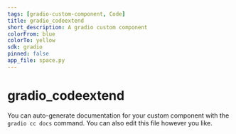 ```yaml
---
tags: [gradio-custom-component, Code]
title: gradio_codeextend
short_description: A gradio custom component
colorFrom: blue
colorTo: yellow
sdk: gradio
pinned: false
app_file: space.py
---
```


# gradio_codeextend

You can auto-generate documentation for your custom component with the `gradio cc docs` command.
You can also edit this file however you like.
